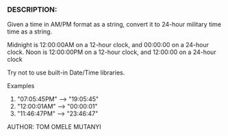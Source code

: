 ### DESCRIPTION:
Given a time in AM/PM format as a string, convert it to 24-hour military time time as a string.

Midnight is 12:00:00AM on a 12-hour clock, and 00:00:00 on a 24-hour clock. Noon is 12:00:00PM on a 12-hour clock, and 12:00:00 on a 24-hour clock

Try not to use built-in Date/Time libraries.

Examples
1. "07:05:45PM"  -->  "19:05:45"
2. "12:00:01AM"  -->  "00:00:01"
3. "11:46:47PM"  -->  "23:46:47"

AUTHOR: TOM OMELE MUTANYI
